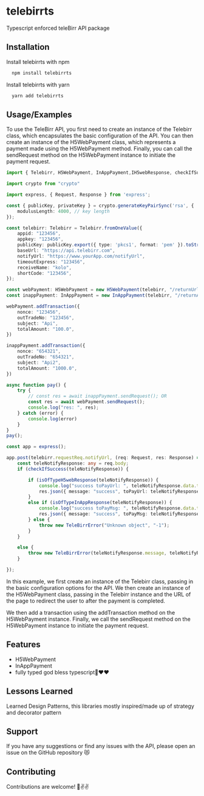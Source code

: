 
# telebirrts

Typescript enforced teleBirr API package


## Installation

Install telebirrts with npm

```bash
  npm install telebirrts
```
    
Install telebirrts with yarn

```bash
  yarn add telebirrts
```
## Usage/Examples

To use the TeleBirr API, you first need to create an instance of the Telebirr class, which encapsulates the basic configuration of the API. You can then create an instance of the H5WebPayment class, which represents a payment made using the H5WebPayment method. Finally, you can call the sendRequest method on the H5WebPayment instance to initiate the payment request.

```typescript
import { Telebirr, H5WebPayment, InAppPayment,IH5webResponse, checkIfSuccess, TeleBirrError, isOfTypeH5webResponse, isOfTypeInAppResponse } from "telebirrts";

import crypto from "crypto"

import express, { Request, Response } from 'express';

const { publicKey, privateKey } = crypto.generateKeyPairSync('rsa', {
    modulusLength: 4000, // key length
});

const telebirr: Telebirr = Telebirr.fromOneValue({
    appid: "123456",
    appkey: "123456",
    publicKey: publicKey.export({ type: 'pkcs1', format: 'pem' }).toString(),
    baseUrl: "https://api.telebirr.com",
    notifyUrl: "https://www.yourApp.com/notifyUrl",
    timeoutExpress: "123456",
    receiveName: "kolo",
    shortCode: "123456",
});

const webPayment: H5WebPayment = new H5WebPayment(telebirr, "/returnUrl");
const inappPayment: InAppPayment = new InAppPayment(telebirr, "/returnApp");

webPayment.addTransaction({
    nonce: "123456",
    outTradeNo: "123456",
    subject: "Api",
    totalAmount: "100.0",
})

inappPayment.addTransaction({
    nonce: "654321",
    outTradeNo: "654321",
    subject: "Api2",
    totalAmount: "1000.0",
})

async function pay() {
    try {
        // const res = await inappPayment.sendRequest(); OR
        const res = await webPayment.sendRequest();
        console.log("res: ", res);
    } catch (error) {
        console.log(error)
    }
}
pay();

const app = express();

app.post(telebirr.requestReq.notifyUrl, (req: Request, res: Response) => {
    const teleNotifyResponse: any = req.body;
    if (checkIfSuccess(teleNotifyResponse)) {

        if (isOfTypeH5webResponse(teleNotifyResponse)) {
            console.log("success toPayUrl: ", teleNotifyResponse.data.toPayUrl)
            res.json({ message: "success", toPayUrl: teleNotifyResponse.data.toPayUrl })
        }
        else if (isOfTypeInAppResponse(teleNotifyResponse)) {
            console.log("success toPayMsg: ", teleNotifyResponse.data.toPayMsg)
            res.json({ message: "success", toPayMsg: teleNotifyResponse.data.toPayMsg })
        } else {
            throw new TeleBirrError("Unknown object", "-1");
        }
    }

    else {
        throw new TeleBirrError(teleNotifyResponse.message, teleNotifyResponse.code);
    }

});

```

In this example, we first create an instance of the Telebirr class, passing in the basic configuration options for the API. We then create an instance of the H5WebPayment class, passing in the Telebirr instance and the URL of the page to redirect the user to after the payment is completed.

We then add a transaction using the addTransaction method on the H5WebPayment instance. Finally, we call the sendRequest method on the H5WebPayment instance to initiate the payment request.



## Features

- H5WebPayment
- InAppPayment
- fully typed god bless typescript🤩❤️❤️


## Lessons Learned

Learned Design Patterns, this libraries mostly inspired/made up of strategy and decorator pattern
## Support

If you have any suggestions or find any issues with the API, please open an issue on the GitHub repository 😻


## Contributing
Contributions are welcome! 🤩✌️✌️